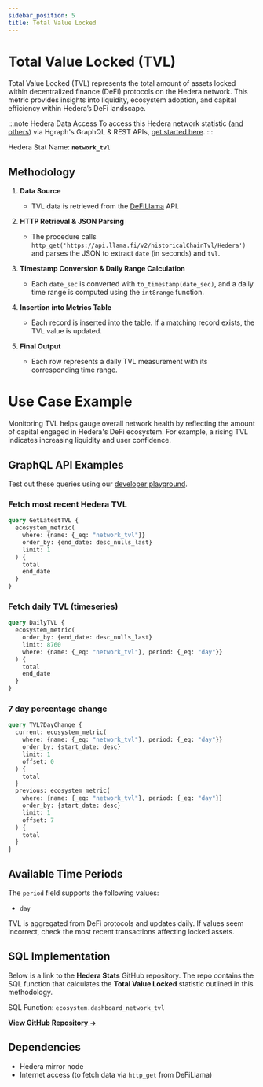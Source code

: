 ```yaml
---
sidebar_position: 5
title: Total Value Locked
---
```


# Total Value Locked (TVL)

Total Value Locked (TVL) represents the total amount of assets locked within decentralized finance (DeFi) protocols on the Hedera network. This metric provides insights into liquidity, ecosystem adoption, and capital efficiency within Hedera’s DeFi landscape.

:::note Hedera Data Access
To access this Hedera network statistic ([and others](/category/hedera-stats/)) via Hgraph's GraphQL & REST APIs, [get started here](https://www.hgraph.com/hedera).
:::

Hedera Stat Name: **`network_tvl`**

## Methodology

1. **Data Source**  
   - TVL data is retrieved from the [DeFiLlama](https://api.llama.fi/v2/historicalChainTvl/Hedera) API.

2. **HTTP Retrieval & JSON Parsing**  
   - The procedure calls `http_get('https://api.llama.fi/v2/historicalChainTvl/Hedera')` and parses the JSON to extract `date` (in seconds) and `tvl`.

3. **Timestamp Conversion & Daily Range Calculation**  
   - Each `date_sec` is converted with `to_timestamp(date_sec)`, and a daily time range is computed using the `int8range` function.

4. **Insertion into Metrics Table**  
   - Each record is inserted into the table. If a matching record exists, the TVL value is updated.

5. **Final Output**
   - Each row represents a daily TVL measurement with its corresponding time range.

# Use Case Example

Monitoring TVL helps gauge overall network health by reflecting the amount of capital engaged in Hedera's DeFi ecosystem. For example, a rising TVL indicates increasing liquidity and user confidence.

## GraphQL API Examples

Test out these queries using our [developer playground](https://dashboard.hgraph.com).

### Fetch most recent Hedera TVL

```graphql
query GetLatestTVL {
  ecosystem_metric(
    where: {name: {_eq: "network_tvl"}}
    order_by: {end_date: desc_nulls_last}
    limit: 1
  ) {
    total
    end_date
  }
}
```

### Fetch daily TVL (timeseries)

```graphql
query DailyTVL {
  ecosystem_metric(
    order_by: {end_date: desc_nulls_last}
    limit: 8760
    where: {name: {_eq: "network_tvl"}, period: {_eq: "day"}}
  ) {
    total
    end_date
  }
}
```

### 7 day percentage change

```graphql
query TVL7DayChange {
  current: ecosystem_metric(
    where: {name: {_eq: "network_tvl"}, period: {_eq: "day"}}
    order_by: {start_date: desc}
    limit: 1
    offset: 0
  ) {
    total
  }
  previous: ecosystem_metric(
    where: {name: {_eq: "network_tvl"}, period: {_eq: "day"}}
    order_by: {start_date: desc}
    limit: 1
    offset: 7
  ) {
    total
  }
}

```

## Available Time Periods

The `period` field supports the following values:

- `day`

TVL is aggregated from DeFi protocols and updates daily. If values seem incorrect, check the most recent transactions affecting locked assets.

## SQL Implementation

Below is a link to the **Hedera Stats** GitHub repository. The repo contains the SQL function that calculates the **Total Value Locked** statistic outlined in this methodology.

SQL Function: `ecosystem.dashboard_network_tvl`

**[View GitHub Repository →](https://github.com/hgraph-io/hedera-stats)**

## Dependencies
- Hedera mirror node
- Internet access (to fetch data via `http_get` from DeFiLlama)